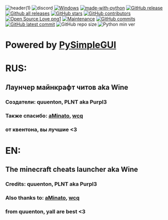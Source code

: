 ![header(1)](https://user-images.githubusercontent.com/80628386/203738665-56610d5a-684e-4c14-a6ab-680bb203a6f2.png)
![discord](https://discord.com/api/guilds/1023398367910445086/embed.png)
[![Windows](https://svgshare.com/i/ZhY.svg)](purpl3-yt/Wine-Launcher)
[![made-with-python](https://img.shields.io/badge/Made%20with-Python-1f425f.svg)](https://www.python.org/)
[![GitHub release](https://img.shields.io/github/release/WineDevs/Wine-Launcher)](https://GitHub.com/WineDevs/Wine-Launcher/releases/)
[![Github all releases](https://img.shields.io/github/downloads/WineDevs/Wine-Launcher/total.svg)](https://GitHub.com/WineDevs/Wine-Launcher/releases/)
[![GitHub stars](https://badgen.net/github/stars/WineDevs/Wine-Launcher)](https://GitHub.com/WineDevs/Wine-Launcher/)
[![GitHub contributors](https://badgen.net/github/contributors/WineDevs/Wine-Launcher)](https://GitHub.com/WineDevs/Wine-Launcher/)
[![Open Source Love png1](https://badges.frapsoft.com/os/v1/open-source.png?v=103)](https://github.com/WineDevs/Wine-Launcher/)
[![Maintenance](https://img.shields.io/badge/Maintained%3F-no-green.svg)](https://GitHub.com/WineDevs/Wine-Launcher)
[![GitHub commits](https://badgen.net/github/commits/WineDevs/Wine-Launcher)](https://GitHub.com/WineDevs/Wine-Launcher)
[![GitHub latest commit](https://badgen.net/github/last-commit/WineDevs/Wine-Launcher)](https://GitHub.com/WineDevs/Wine-Launcher/)
![GitHub repo size](https://img.shields.io/github/repo-size/WineDevs/Wine-Launcher)
![Python min ver](https://img.shields.io/badge/python-%3E%3D3.8.10-blue)

# Powered by [PySimpleGUI](https://github.com/PySimpleGUI/PysimpleGUI)

# RUS:
## Лаунчер майнкрафт читов aka Wine
### Создатели: quuenton, PLNT aka Purpl3
### Также спасибо: [aMinato](https://github.com/minato4kaYT), [wcq](https://github.com/wcq1337)
### от квентона, вы лучшие <3

# EN:

## The minecraft cheats launcher aka Wine
### Credits: quuenton, PLNT aka Purpl3
### Also thanks to: [aMinato](https://github.com/minato4kaYT), [wcq](https://github.com/wcq1337)
### from quuenton, yall are best <3
